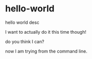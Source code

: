 # hello-world
hello world desc

I want to actually do it this time though!

do you think I can?

now I am trying from the command line. 
